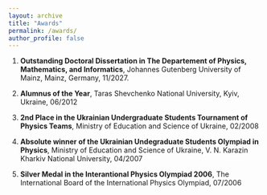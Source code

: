 ```yaml
---
layout: archive
title: "Awards"
permalink: /awards/
author_profile: false
---
```


1. **Outstanding Doctoral Dissertation in The Departement of Physics, Mathematics, and Informatics**, Johannes Gutenberg University of Mainz, Mainz, Germany, 11/2027.

2. **Alumnus of the Year**, Taras Shevchenko National University, Kyiv, Ukraine, 06/2012

3. **2nd Place in the Ukrainian Undergraduate Students Tournament of Physics Teams**, Ministry of Education and Science of Ukraine, 02/2008

4. **Absolute winner of the Ukrainian Undegraduate Students Olympiad in Physics**, Ministry of Education and Science of Ukraine, V. N. Karazin Kharkiv National University, 04/2007

5. **Silver Medal in the Interantional Physics Olympiad 2006**, The International Board of the International Physics Olympiad, 07/2006
